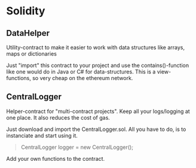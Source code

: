 # Solidity

DataHelper 
----------
Utility-contract to make it easier to work with data structures like arrays, maps or dictionaries

Just "import" this contract to your project and use the contains()-function like 
one would do in Java or C# for data-structures. This is a view-functions, so very
cheap on the ethereum network.

CentralLogger
-------------

Helper-contract for "multi-contract projects". Keep all your logs/logging at one place. It also
reduces the cost of gas.

Just download and import the CentralLogger.sol. All you have to do, is to instanciate and
start using it. 

>CentralLogger logger = new CentralLogger();

Add your own functions to the contract.

